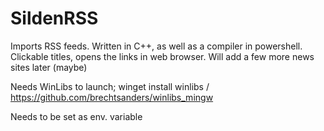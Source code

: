 # SildenRSS
Imports RSS feeds.
Written in C++, as well as a compiler in powershell. Clickable titles, opens the links in web browser.
Will add a few more news sites later (maybe)

Needs WinLibs to launch; winget install winlibs / https://github.com/brechtsanders/winlibs_mingw

Needs to be set as env. variable
